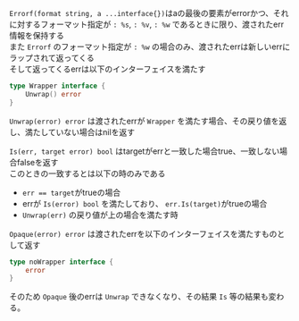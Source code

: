 `Errorf(format string, a ...interface{})`はaの最後の要素がerrorかつ、それに対するフォーマット指定が `: %s`,  `: %v`,  `: %w` であるときに限り、渡されたerr情報を保持する  
また `Errorf` のフォーマット指定が `: %w` の場合のみ、渡されたerrは新しいerrにラップされて返ってくる  
そして返ってくるerrは以下のインターフェイスを満たす  
```go
type Wrapper interface {
    Unwrap() error
}
```

`Unwrap(error) error` は渡されたerrが `Wrapper` を満たす場合、その戻り値を返し、満たしていない場合はnilを返す  

`Is(err, target error) bool` はtargetがerrと一致した場合true、一致しない場合falseを返す  
このときの一致するとは以下の時のみである  
- `err == target`がtrueの場合
-  errが `Is(error) bool` を満たしており、 `err.Is(target)`がtrueの場合
- `Unwrap(err)` の戻り値が上の場合を満たす時

`Opaque(error) error` は渡されたerrを以下のインターフェイスを満たすものとして返す  
```go
type noWrapper interface {
    error
}
```
そのため `Opaque` 後のerrは `Unwrap` できなくなり、その結果 `Is` 等の結果も変わる。